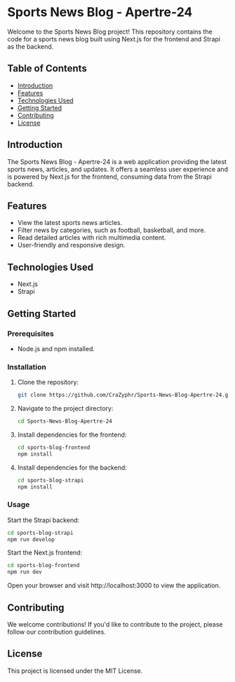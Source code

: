 # Sports News Blog - Apertre-24

Welcome to the Sports News Blog project! This repository contains the code for a sports news blog built using Next.js for the frontend and Strapi as the backend.

## Table of Contents
- [Introduction](#introduction)
- [Features](#features)
- [Technologies Used](#technologies-used)
- [Getting Started](#getting-started)
- [Contributing](#contributing)
- [License](#license)

## Introduction

The Sports News Blog - Apertre-24 is a web application providing the latest sports news, articles, and updates. It offers a seamless user experience and is powered by Next.js for the frontend, consuming data from the Strapi backend.

## Features

- View the latest sports news articles.
- Filter news by categories, such as football, basketball, and more.
- Read detailed articles with rich multimedia content.
- User-friendly and responsive design.

## Technologies Used

- Next.js
- Strapi

## Getting Started

### Prerequisites

- Node.js and npm installed.

### Installation

1. Clone the repository:

   ```bash
   git clone https://github.com/CraZyphr/Sports-News-Blog-Apertre-24.git
   ```

2. Navigate to the project directory:

   ```bash
   cd Sports-News-Blog-Apertre-24
   ```

3. Install dependencies for the frontend:

   ```bash
   cd sports-blog-frontend
   npm install
   ```

4. Install dependencies for the backend:

   ```bash
   cd sports-blog-strapi
   npm install
   ```

### Usage

Start the Strapi backend:

```bash
cd sports-blog-strapi
npm run develop
```

Start the Next.js frontend:

```bash
cd sports-blog-frontend
npm run dev
```

Open your browser and visit http://localhost:3000 to view the application.

## Contributing

We welcome contributions! If you'd like to contribute to the project, please follow our contribution guidelines.

## License

This project is licensed under the MIT License.